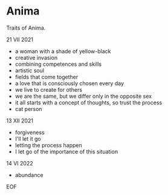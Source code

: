 # Anima

Traits of Anima.

21 VII 2021

- a woman with a shade of yellow-black
- creative invasion
- combining competences and skills
- artistic soul
- fields that come together
- a love that is consciously chosen every day
- we live to create for others
- we are the same, but we differ only in the opposite sex
- it all starts with a concept of thoughts, so trust the process
- cat person

13 XII 2021

- forgiveness
- I'll let it go
- letting the process happen
- I let go of the importance of this situation

14 VI 2022

- abundance

EOF
